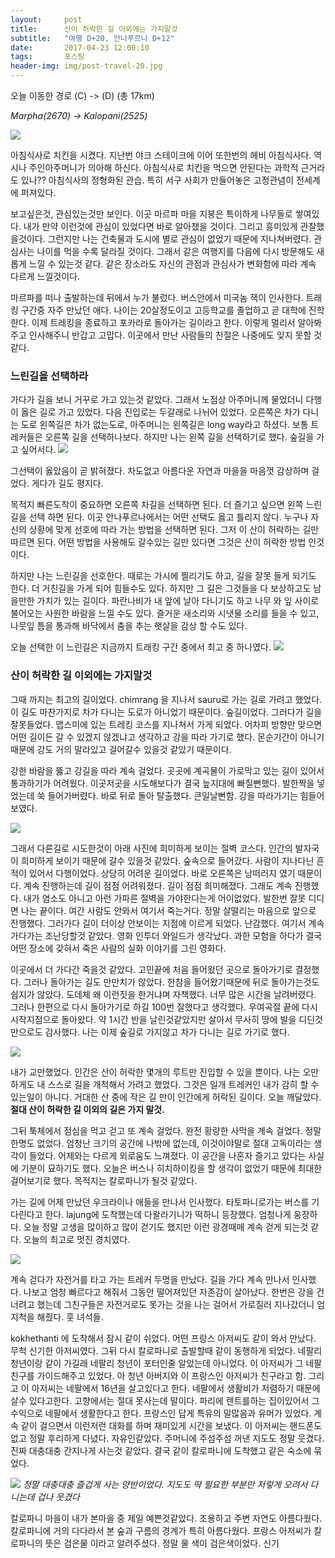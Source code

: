```yaml
---          
layout:	    post          
title: 	    산이 허락한 길 이외에는 가지말것
subtitle:   "여행 D+20, 안나푸르나 D+12"          
date:       2017-04-23 12:00:10   
tags:       포스팅          
header-img: img/post-travel-20.jpg
---          
```

  
오늘 이동한 경로 (C) -> (D) (총 17km)  

*Marpha(2670) -> Kalopani(2525)*

![](/img/170423-maps.png)


아침식사로 치킨을 시켰다. 지난번 야크 스테이크에 이어 또한번의 헤비 아침식사다. 역시나 주인아주머니가 의아해 하신다. 아침식사로 치킨을 먹으면 안된다는 과학적 근거라도 있나?? 아침식사의 정형화된 관습. 특히 서구 사회가 만들어놓은 고정관념이 전세계에 퍼져있다.

보고싶은것, 관심있는것만 보인다. 이곳 마르파 마을 지붕은 특이하게 나무들로 쌓여있다. 내가 만약 이런것에 관심이 있었다면 바로 알아챘을 것이다. 그리고 흥미있게 관찰했을것이다. 그런지만 나는 건축물과 도시에 별로 관심이 없었기 때문에 지나쳐버렸다. 관심사는 나이를 먹을 수록 달라질 것이다. 그래서 같은 여행지를 다음에 다시 방문해도 새롭게 느낄 수 있는것 같다. 같은 장소라도 자신의 관점과 관심사가 변화함에 따라 계속 다르게 느낄것이다.

마르파를 떠나 출발하는데 뒤에서 누가 불렀다. 버스안에서 미국놈 잭이 인사한다. 트래킹 구간중 자주 만났던 애다. 나이는 20살정도이고 고등학교를 졸업하고 곧 대학에 진학한다. 이제 트레킹을 종료하고 포카라로 돌아가는 길이라고 한다. 이렇게 멀리서 알아봐주고 인사해주니 반갑고 고맙다. 이곳에서 만난 사람들의 친절은 나중에도 잊지 못할 것같다.

### 느린길을 선택하라
가다가 길을 보니 거꾸로 가고 있는것 같았다. 그래서 노점상 아주머니께 물었더니 다행이 옳은 길로 가고 있었다. 다음 진입로는 두갈래로 나뉘어 있었다. 오른쪽은 차가 다니는 도로 왼쪽길은 차가 없는도로, 아주머니는 왼쪽길은 long way라고 하셨다. 보통 트레커들은 오른쪽 길을 선택하나보다. 하지만 나는 왼쪽 길을 선택하기로 했다. 숲길을 가고 싶어서다.
![](/img/170423-2ways.jpg)

그선택이 옳았음이 곧 밝혀졌다. 차도없고 아름다운 자연과 마을을 마음껏 감상하며 걸었다. 게다가 길도 평지다.

목적지 빠른도착이 중요하면 오른쪽 차길을 선택하면 된다. 더 즐기고 싶으면 왼쪽 느린길을 선택 하면 된다. 이곳 안나푸르나에서는 어떤 선택도 옳고 틀리지 않다. 누구나 자신의 상황에 맞게 선호에 따라 가는 방법을 선택하면 된다. 그저 이 산이 허락하는 길만 따르면 된다. 어떤 방법을 사용해도 갈수있는 길만 있다면 그것은 산이 허락한 방법 인것이다.

하지만 나는 느린길을 선호한다. 때로는 가시에 찔리기도 하고, 길을 잘못 들게 되기도 한다. 더 거친길을 가게 되어 힘들수도 있다. 하지만 그 길은 그것들을 다 보상하고도 남을만한 가치가 있는 길이다. 파란나비가 내 앞에 날아 다니기도 하고 나무 와 잎 사이로 불어오는 사원한 바람을 느낄 수도 있다. 즐거운 새소리와 시냇물 소리를 들을 수 있고, 나뭇잎 틈을 통과해 바닥에서 춤을 추는 햇살을 감상 할 수도 있다.

오늘 선택한 이 느린길은 지금까지 트래킹 구간 중에서 최고 중 하나였다.
![](/img/170423-bestway.jpg)


### 산이 허락한 길 이외에는 가지말것

그때 까지는 최고의 길이었다. chimrang 을 지나서 sauru로 가는 길로 가려고 했었다. 이 길도 마찬가지로 차가 다니는 도로가 아니었기 때문이다. 숲길이었다. 그러다가 길을 잘못들었다. 맵스미에 있는 트레킹 코스를 지나쳐서 가게 되었다. 어차피 방향만 맞으면 어떤 길이든 갈 수 있겠지 않겠냐고 생각하고 강을 따라 가기로 했다. 몬순기간이 아니기 때문에 강도 거의 말라있고 걸어갈수 있을것 같았기 때문이다.

강한 바람을 뚫고 강길을 따라 계속 걸었다. 곳곳에 계곡물이 가로막고 있는 길이 있어서 통과하기가 어려웠다. 이곳저곳을 시도해보다가 결국 늪지대에 빠질뻔했다. 발한짝을 넣었는데 쑥 들어가버렸다. 바로 뒤로 돌아 탈출했다. 큰일날뻔함. 강을 따라가기는 힘들어보였다.

![](/img/170423-sink.jpg)

그래서 다른길로 시도한것이 아래 사진에 희미하게 보이는 절벽 코스다. 인간의 발자국이 희미하게 보이기 때문에 갈수 있을것 같았다. 숲속으로 들어갔다. 사람이 지나다닌 흔적이 있어서 다행이었다. 상당히 어려운 길이었다. 바로 오른쪽은 낭떠러지 였기 때문이다. 계속 진행하는데 길이 점점 어려워졌다. 길이 점점 희미해졌다. 그래도 계속 진행했다. 내가 염소도 아니고 아런 가파른 절벽을 가야한다는게 어이없었다. 발한번 잘못 디디면 나는 끝이다. 여간 사람도 안와서 여기서 죽는거다. 정말 살떨리는 마음으로 앞으로 잔행했다. 그러가다 길이 더이상 안보이는 지점에 이르게 되었다. 난감했다. 여기서 계속 가다가는 조난당할것 같았다. 영화 인투더 와일드가 생각났다. 과한 모험을 하다가 결국 어떤 장소에 갖혀서 죽은 사람의 실화 이야기를 그린 영화다.

이곳에서 더 가다간 죽을것 같았다. 고민끝에 처음 들어왔던 곳으로 돌아가기로 결정했다. 그러나 돌아가는 길도 만만치가 않았다. 한참을 들어왔기때문에 뒤로 돌아가는것도 쉽지가 않았다. 도데체 왜 이런짓을 한거냐며 자책했다. 너무 많은 시간을 날려버렸다. 그러나 한편으로 다시 돌아가기로 하길 100번 잘했다고 생각했다. 우여곡절 끝에 다시 시작지점으로 돌아왔다. 약 1시간 반을 날린것같았지만 살아서 무사히 땅에 발을 디딘것 만으로도 감사했다. 나는 이제 숲길로 가지않고 차가 다니는 길로 가기로 했다.

![](/img/170423-noway.jpg)

내가 교만했었다. 인간은 산이 허락한 몇개의 루트만 진입할 수 있을 뿐이다. 나는 오만하게도 내 스스로 길을 개척해서 가려고 했었다. 그것은 일개 트레커인 내가 감히 할 수 있는일이 아니다. 거대한 산 중에 작은 길 만이 인간에게 허락된 길이다. 오늘 깨달았다. **절대 산이 허락한 길 이외의 길은 가지 말것.**

그뒤 툭체에서 점심을 먹고 걷고 또 계속 걸었다. 완전 황량한 사막을 계속 걸었다. 정말 한명도 없었다. 엄청난 크기의 공간에 나밖에 없는데, 이것이야말로 절대 고독이라는 생각이 들었다. 어제와는 다르게 외로움도 느껴졌다. 이 공간을 나혼자 즐기고 았다는 사실에 기분이 묘하기도 했다. 오늘은 버스나 히치하이킹을 할 생각이 없었기 때문에 최대한 걸어보기로 했다. 목적지는 칼로파니가 될것 같았다.

가는 길에 어제 만났던 우크라이나 애들을 만나서 인사했다. 타토파니로가는 버스를 기다린다고 한다. lajung에 도착했는데 다왈라기니가 떡하니 등장했다. 엄청나게 웅장하다. 오늘 정말 고생을 많이하고 많이 걷기도 했지만 이런 광경때매 계속 걷게 되는것 같다. 오늘의 최고로 멋진 경치였다.

![](/img/170423-dhaul.jpg)


계속 걷다가 자전거를 타고 가는 트레커 두명을 만났다. 길을 가다 계속 만나서 인사했다. 나보고 엄청 빠르다고 해줘서 그동안 떨어져있던 자존감이 살아났다. 한번은 강을 건너려고 했는데 그친구들은 자전거로도 못가는 것을 나는 걸어서 가로질러 지나갔더니 엄지척을 해줬다. 훗 녀석들.

kokhethanti 에 도착해서 잠시 같이 쉬었다. 어떤 프랑스 아저씨도 같이 와서 만났다. 무척 신기한 아저씨였다. 그뒤 다시 칼로파니로 출발할때 같이 동행하게 되었다. 네팔리 청년이랑 같이 가길래 네팔리 청년이 포터인줄 알았는데 아니었다. 이 아저씨가 그 네팔친구를 가이드해주고 있었다. 아 청년 아버지와 이 프랑스인 아저씨가 친구라고 함. 그리고 이 아저씨는 네팔에서 16년을 살고있다고 한다. 네팔에서 생활비가 저렴하기 때문에 살수 있다고한다. 고향에서는 절대 못사는데 말이다. 파리에 렌트를하는 집이있어서 그 수익으로 네팔에서 생활한다고 한다. 프랑스인 답게 특유의 말많음과 유머가 있었다. 계속 같이 걸으면서 이런저런 대화를 하며 재미있게 시간을 보냈다. 이 아저씨는 핸드폰도 없고 정말 후리하게 다녔다. 자유인같았다. 주머니에 주섬주섬 꺼낸 지도도 정말 웃겼다. 진짜 대충대충 간지나게 사는것 같았다. 결국 같이 칼로파니에 도착했고 같은 숙소에 묶었다.

![](/img/170423-france.jpg)
*정말 대충대충 즐겁게 사는 양반이었다. 지도도 딱 필요한 부분만 저렇게 오려서 다니는데 겁나 웃겼다*

칼로파니 마을이 내가 본마을 중 제일 예쁜것같았다. 조용하고 주변 자연도 아름다웠다.칼로파니에 거의 다다라서 본 숲과 구름의 경계가 특히 아름다웠다. 프랑스 아저씨가 칼로파니의 뜻은 검은물 이라고 알려주셨다. 정말 물 색이 검은색이었다. 신기
